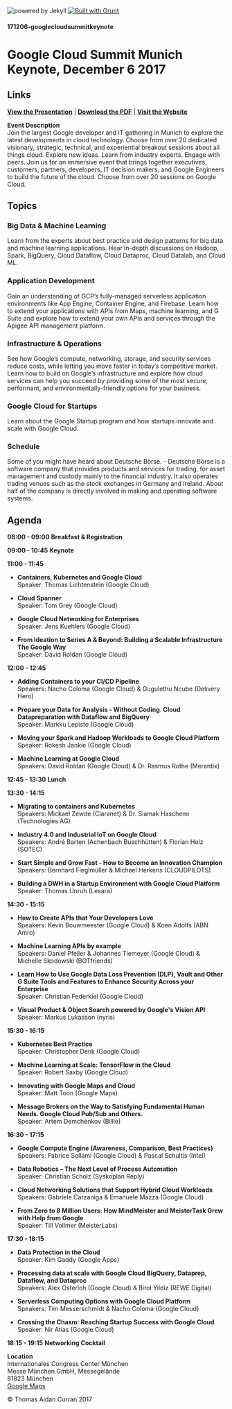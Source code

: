 ![powered by Jekyll](https://img.shields.io/badge/powered_by-Jekyll-green.svg) [![Built with Grunt](https://cdn.gruntjs.com/builtwith.svg)](https://gruntjs.com/)
#### 171206-googlecloudsummitkeynote

# Google Cloud Summit Munich Keynote, December 6 2017

## Links

[**View the Presentation**](https://jfcurran.github.io/171206-googlecloudsummitkeynote/index.html)  |  [**Download the PDF**](https://github.com/jfcurran/171206-googlecloudsummitkeynote/raw/master/171206-googlecloudsummitkeynote.pdf)  |  [**Visit the Website**](https://cloudplatformonline.com/Summit-Munich-2017.html)


**Event Description**  
Join the largest Google developer and IT gathering in Munich to explore the latest developments in cloud technology. Choose from over 20 dedicated visionary, strategic, technical, and experiential breakout sessions about all things cloud. Explore new ideas. Learn from industry experts. Engage with peers. Join us for an immersive event that brings together executives, customers, partners, developers, IT decision makers, and Google Engineers to build the future of the cloud. Choose from over 20 sessions on Google Cloud.


## Topics

### Big Data & Machine Learning
Learn from the experts about best practice and design patterns for big data and machine learning applications. Hear in-depth discussions on Hadoop, Spark, BigQuery, Cloud Dataflow, Cloud Dataproc, Cloud Datalab, and Cloud ML.

### Application Development
Gain an understanding of GCP’s fully-managed serverless application environments like App Engine, Container Engine, and Firebase. Learn how to extend your applications with APIs from Maps, machine learning, and G Suite and explore how to extend your own APIs and services through the Apigee API management platform.

### Infrastructure & Operations
See how Google’s compute, networking, storage, and security services reduce costs, while letting you move faster in today’s competitive market. Learn how to build on Google’s infrastructure and explore how cloud services can help you succeed by providing some of the most secure, performant, and environmentally-friendly options for your business.

### Google Cloud for Startups
Learn about the Google Startup program and how startups innovate and scale with Google Cloud.

### Schedule
Some of you might have heard about Deutsche Börse. - Deutsche Börse is a software company that provides products and services for trading, for asset management and custody mainly to the financial industry. It also operates trading venues such as the stock exchanges in Germany and Ireland. About half of the company is directly involved in making and operating software systems.


## Agenda
 **08:00 - 09:00**
**Breakfast & Registration**
    
**09:00 - 10:45**
 **Keynote**
    
**11:00 - 11:45**

 - **Containers, Kubernetes and Google Cloud**<br/>Speaker: Thomas Lichtenstein (Google Cloud)
   
 - **Cloud Spanner**<br/>Speaker: Tom Grey (Google Cloud)
   
 - **Google Cloud Networking for Enterprises**<br/>Speaker: Jens Kuehlers (Google Cloud)
   
 - **From Ideation to Series A & Beyond: Building a Scalable Infrastructure The Google Way**<br/>Speaker: David Roldan (Google
   Cloud)

**12:00 - 12:45**

 - **Adding Containers to your CI/CD Pipeline**<br/>Speakers: Nacho Coloma (Google Cloud) & Gugulethu Ncube (Delivery Hero)
   
 - **Prepare your Data for Analysis - Without Coding. Cloud Datapreparation with Dataflow and BigQuery**<br/>Speaker: Markku
   Lepisto (Google Cloud)
   
 -  **Moving your Spark and Hadoop Workloads to Google Cloud Platform**<br/>Speaker: Rokesh Jankie (Google Cloud)
   
 -  **Machine Learning at Google Cloud**<br/>Speakers: David Roldan (Google Cloud) & Dr. Rasmus Rothe (Merantix)

**12:45 - 13:30**
**Lunch**

**13:30 - 14:15**

 - **Migrating to containers and Kubernetes**<br/>Speakers: Mickael Zewde (Claranet) & Dr. Siamak Haschemi (Technologies AG)
   
 -  **Industry 4.0 and Industrial IoT on Google Cloud**<br/>Speakers: André Barten (Achenbach Buschhütten) & Florian Holz (SOTEC)
   
 -  **Start Simple and Grow Fast - How to Become an Innovation Champion**<br/>Speakers: Bernhard Fieglmüller & Michael Herkens
   (CLOUDPILOTS)
   
 -  **Building a DWH in a Startup Environment with Google Cloud Platform**<br/>Speaker: Thomas Unruh (Lesara)

**14:30 - 15:15**

 - **How to Create APIs that Your Developers Love**<br/>Speakers: Kevin Bouwmeester (Google Cloud) & Koen Adolfs (ABN Amro)
   
 -   **Machine Learning APIs by example**<br/>Speakers: Daniel Pfeller & Johannes Tiemeyer (Google Cloud) & Michelle Skodowski (BOTfriends)
   
 -   **Learn How to Use Google Data Loss Prevention (DLP), Vault and Other G Suite Tools and Features to Enhance Security Across your
   Enterprise**<br/>Speaker: Christian Federkiel (Google Cloud)
   
 -  **Visual Product & Object Search powered by Google's Vision API**<br/>Speaker: Markus Lukasson (nyris)

**15:30 - 16:15**

 - **Kubernetes Best Practice**<br/>Speaker: Christopher Denk (Google Cloud)
   
 -  **Machine Learning at Scale: TensorFlow in the Cloud**<br/>Speaker: Robert Saxby (Google Cloud)
   
 -   **Innovating with Google Maps and Cloud**<br/>Speaker: Matt Toon (Google Maps)
   
 -  **Message Brokers on the Way to Satisfying Fundamental Human Needs. Google Cloud Pub/Sub and Others.**<br/>Speaker: Artem Demchenkov
   (Billie)

**16:30 - 17:15**

 - **Google Compute Engine (Awareness, Comparison, Best Practices)**<br/>Speakers: Fabrice Sollami (Google Cloud) & Pascal
   Schultis (Intel)
   
 -  **Data Robotics – The Next Level of Process Automation**<br/>Speaker: Christian Scholz (Syskoplan Reply)
   
 -   **Cloud Networking Solutions that Support Hybrid Cloud Workloads**<br/>Speakers: Gabriele Carzaniga & Emanuele Mazza (Google
   Cloud)
   
 - **From Zero to 8 Million Users: How MindMeister and MeisterTask Grew with Help from Google**<br/>Speaker: Till Vollmer (MeisterLabs)

**17:30 - 18:15**

 - **Data Protection in the Cloud**<br/>Speaker: Kim Gaddy (Google Apps)
   
-   **Processing data at scale with Google Cloud BigQuery, Dataprep, Dataflow, and Dataproc**<br/>Speakers: Alex Osterloh (Google Cloud) &
   Birol Yildiz (REWE Digital)
   
 -  **Serverless Computing Options with Google Cloud Platform**<br/>Speakers: Tim Messerschmidt & Nacho Coloma (Google
   Cloud)
   
 -  **Crossing the Chasm: Reaching Startup Success with Google Cloud**<br/>Speaker: Nir Atias (Google Cloud)

**18:15 - 19:15**
**Networking Cocktail**




**Location**  
Internationales Congress Center München<br/>
Messe München GmbH, Messegelände<br/>
81823 München<br/>
[Google Maps](https://goo.gl/8TxTmJ)


© Thomas Aidan Curran 2017
